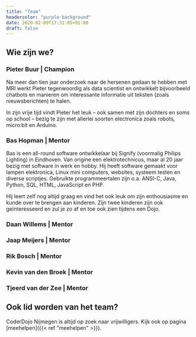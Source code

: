 ```yaml
---
title: "Team"
headercolor: "purple-background"
date: 2020-02-09T17:31:05+01:00
draft: false
---
```


## Wie zijn we?

### Pieter Buur | Champion
Na meer dan tien jaar onderzoek naar de hersenen gedaan te hebben met MRI werkt Pieter tegenwoordig als data scientist en ontwikkelt bijvoorbeeld chatbots en manieren om interessante informatie uit teksten (zoals nieuwsberichten) te halen.

In zijn vrije tijd vindt Pieter het leuk – ook samen met zijn dochters en soms op school – bezig te zijn met allerlei soorten electronica zoals robots, micro:bit en Arduino.

### Bas Hopman | Mentor
Bas is een all-round software ontwikkelaar bij Signify (voormalig Philips Lighting) in Eindhoven. Van origine een elektrotechnicus, maar al 20 jaar bezig met software in werk en hobby. Hij heeft software gemaakt voor lampen elektronica, Linux mini computers, websites, systeem testen en diverse scriptjes. Gebruikte programmeertalen zijn o.a. ANSI-C, Java, Python, SQL, HTML, JavaScript en PHP.

Hij leert zelf nog altijd graag en vind het ook leuk om zijn enthousiasme en kunde over te brengen aan kinderen. Zijn twee kinderen zijn ook geïnteresseerd en zul je zo af en toe ook zien tijdens een Dojo.

### Daan Willems | Mentor
### Jaap Meijers | Mentor
### Rik Bosch | Mentor
### Kevin van den Broek | Mentor
### Tjeerd van der Zee | Mentor

## Ook lid worden van het team?
CoderDojo Nijmegen is altijd op zoek naar vrijwilligers. Kijk ook op pagina [meehelpen]({{< ref "meehelpen" >}}).